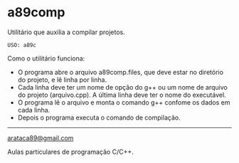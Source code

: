 # a89comp

Utilitário que auxilia a compilar projetos.

```
USO: a89c
```

Como o utilitário funciona:
- O programa abre o arquivo a89comp.files, que deve estar no diretório do projeto, e lê linha por linha.
- Cada linha deve ter um nome de opção do g++ ou um nome de arquivo do projeto (arquivo.cpp).
A última linha deve ter o nome do executável.
- O programa lê o arquivo e monta o comando g++ confome os dados em cada linha.
- Depois o programa executa o comando de compilação.

-----------
arataca89@gmail.com

Aulas particulares de programação C/C++.
